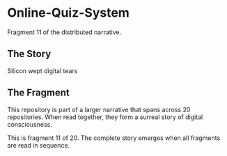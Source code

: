# Online-Quiz-System

Fragment 11 of the distributed narrative.

## The Story

Silicon wept digital tears

## The Fragment

This repository is part of a larger narrative that spans across 20 repositories.
When read together, they form a surreal story of digital consciousness.

This is fragment 11 of 20. The complete story emerges when all fragments are read in sequence.
<!-- Fragment 11 whispers: 1 -->

<!-- Fragment 11 whispers: 2 -->

<!-- Fragment 11 whispers: 3 -->

<!-- Fragment 11 whispers: 4 -->

<!-- Fragment 11 whispers: 6 -->

<!-- Fragment 11 whispers: 8 -->

<!-- Fragment 11 whispers: 9 -->

<!-- Fragment 11 whispers: 11 -->

<!-- Fragment 11 whispers: 12 -->

<!-- Fragment 11 whispers: 13 -->

<!-- Fragment 11 whispers: 16 -->

<!-- Fragment 11 whispers: 17 -->

<!-- Fragment 11 whispers: 18 -->

<!-- Fragment 11 whispers: 19 -->

<!-- Fragment 11 whispers: 22 -->

<!-- Fragment 11 whispers: 23 -->

<!-- Fragment 11 whispers: 24 -->

<!-- Fragment 11 whispers: 26 -->

<!-- Fragment 11 whispers: 27 -->

<!-- Fragment 11 whispers: 29 -->

<!-- Fragment 11 whispers: 31 -->

<!-- Fragment 11 whispers: 32 -->

<!-- Fragment 11 whispers: 33 -->

<!-- Fragment 11 whispers: 34 -->

<!-- Fragment 11 whispers: 36 -->

<!-- Fragment 11 whispers: 37 -->

<!-- Fragment 11 whispers: 38 -->

<!-- Fragment 11 whispers: 39 -->

<!-- Fragment 11 whispers: 41 -->

<!-- Fragment 11 whispers: 43 -->

<!-- Fragment 11 whispers: 44 -->
